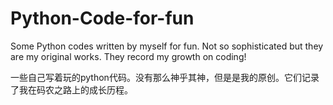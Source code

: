 # Python-Code-for-fun
Some Python codes written by myself for fun. Not so sophisticated but they are my original works. They record my growth on coding!

一些自己写着玩的python代码。没有那么神乎其神，但是是我的原创。它们记录了我在码农之路上的成长历程。
